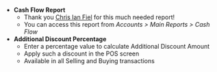 - **Cash Flow Report**
	- Thank you [Chris Ian Fiel](https://innexa.co) for this much needed report!
	- You can access this report from *Accounts > Main Reports > Cash Flow*
- **Additional Discount Percentage**
	- Enter a percentage value to calculate Additional Discount Amount
	- Apply such a discount in the POS screen
	- Available in all Selling and Buying transactions
